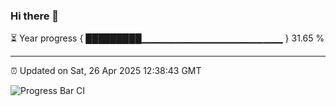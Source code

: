 ### Hi there 👋

⏳ Year progress { █████████▁▁▁▁▁▁▁▁▁▁▁▁▁▁▁▁▁▁▁▁▁ } 31.65 %

---

⏰ Updated on Sat, 26 Apr 2025 12:38:43 GMT

![Progress Bar CI](https://github.com/liununu/liununu/workflows/Progress%20Bar%20CI/badge.svg)
